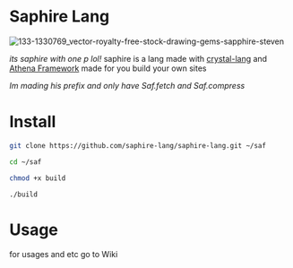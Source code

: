 # Saphire Lang
![133-1330769_vector-royalty-free-stock-drawing-gems-sapphire-steven](https://user-images.githubusercontent.com/103150701/162079903-7b240197-00a6-4fb2-acc2-dadde9a4bbab.jpg)


*its saphire with one p lol!*
saphire is a lang made with [crystal-lang](https://crystal-lang.org)
and [Athena Framework](https://athenaframework.org/) made for you build your own sites

*Im mading his prefix and only have Saf.fetch and Saf.compress*

# Install
```sh
git clone https://github.com/saphire-lang/saphire-lang.git ~/saf
```
```sh
cd ~/saf
```
```sh
chmod +x build
```
```
./build
```

# Usage
for usages and etc go to Wiki

